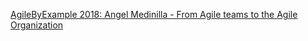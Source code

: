 [AgileByExample 2018: Angel Medinilla - From Agile teams to the Agile Organization](https://www.youtube.com/watch?time_continue=148&v=u0LDhtoWiGg)
